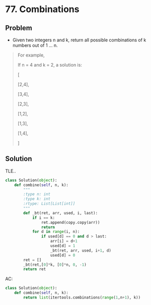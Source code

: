 # 77. Combinations

## Problem
- Given two integers n and k, return all possible combinations of k numbers out of 1 ... n.

> For example,
> 
> If n = 4 and k = 2, a solution is:
> 
> [
> 
>   [2,4],
>   
>   [3,4],
>   
>   [2,3],
>   
>   [1,2],
>   
>   [1,3],
>   
>   [1,4],
>   
> ]

## Solution

TLE..
```python
class Solution(object):
    def combine(self, n, k):
        """
        :type n: int
        :type k: int
        :rtype: List[List[int]]
        """
        def _bt(ret, arr, used, i, last):
            if i == k:
                ret.append(copy.copy(arr))
                return
            for d in range(i, n):
                if used[d] == 0 and d > last:
                    arr[i] = d+1
                    used[d] = 1
                    _bt(ret, arr, used, i+1, d)
                    used[d] = 0
        ret = []
        _bt(ret,[0]*k, [0]*n, 0, -1)
        return ret
```

AC:
```python
class Solution(object):
    def combine(self, n, k):
        return list(itertools.combinations(range(1,n+1), k))
```
